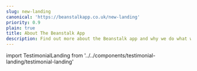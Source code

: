 ```yaml
---
slug: new-landing
canonical: 'https://beanstalkapp.co.uk/new-landing'
priority: 0.9
plain: true
title: About The Beanstalk App
description: Find out more about the Beanstalk app and why we do what we do.
---
```


import TestimonialLanding from '../../components/testimonial-landing/testimonial-landing'

<TestimonialLanding/>